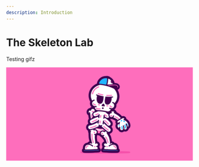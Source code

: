 ```yaml
---
description: Introduction
---
```


# The Skeleton Lab

Testing gifz

![](.gitbook/assets/7c177769916383.5b940de0535f9.gif)
